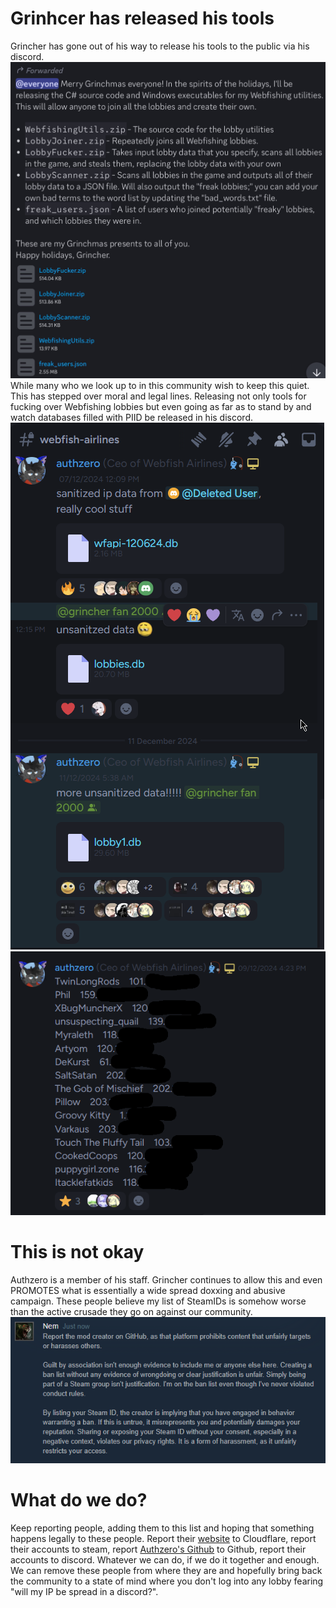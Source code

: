 # Grinhcer has released his tools
Grincher has gone out of his way to release his tools to the public via his discord.
![Grincher announcing the release of his tools](images/release.png)
While many who we look up to in this community wish to keep this quiet. This has stepped over moral and legal lines. Releasing not only tools for fucking over Webfishing lobbies but even going as far as to stand by and watch databases filled with PIID be released in his discord.
![authzero releasing database files with unsanitized data](images/databases.png)
![authzero pasting IP addresses into a discord channel](images/ips.png)
# This is not okay
Authzero is a member of his staff. Grincher continues to allow this and even PROMOTES what is essentially a wide spread doxxing and abusive campaign. These people believe my list of SteamIDs is somehow worse than the active crusade they go on against our community.
![A member of grincher's fanclub saying that my list goes against Github tos](images/nem.png)
# What do we do?
Keep reporting people, adding them to this list and hoping that something happens legally to these people. Report their [website](https://webfish-airlines.com) to Cloudflare, report their accounts to steam, report [Authzero's Github](https://github.com/Auth-Xero/WebfishAirlines-ATC) to Github, report their accounts to discord. Whatever we can do, if we do it together and enough. We can remove these people from where they are and hopefully bring back the community to a state of mind where you don't log into any lobby fearing "will my IP be spread in a discord?".
